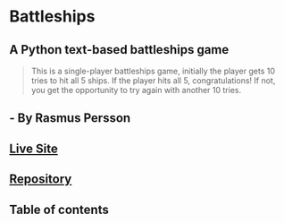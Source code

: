 # Battleships

## A Python text-based battleships game
> This is a single-player battleships game, initially the player gets 10 tries to hit all 5 ships.
> If the player hits all 5, congratulations!
> If not, you get the opportunity to try again with another 10 tries.

## - By Rasmus Persson

## [Live Site](https://my-battleship-game1.herokuapp.com/)

## [Repository](https://github.com/Mysanthropium/Battleships)

## Table of contents

